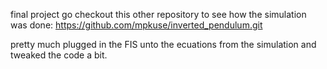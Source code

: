 final project 
go checkout this other repository to see how the simulation was done: https://github.com/mpkuse/inverted_pendulum.git

pretty much plugged in the FIS unto the ecuations from the simulation and tweaked the code a bit. 
